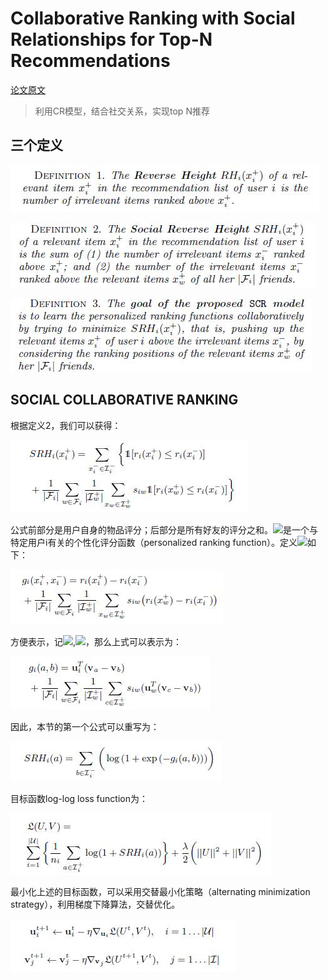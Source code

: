# Collaborative Ranking with Social Relationships for Top-N Recommendations

[论文原文](https://github.com/chenboability/RecommenderSystem-Paper/blob/master/Collaborative%20Ranking/paper/%5B2016%5D%20%5BSIGIR%20A%5D%20%5BCollaborative%20Ranking%20with%20Social%20Relationships%20for%20Top-N%20Recommendations%5D.pdf)

> 利用CR模型，结合社交关系，实现top N推荐

## 三个定义

![](res/definition1.jpg)

![](res/definition2.jpg)

![](res/definition3.jpg)

## SOCIAL COLLABORATIVE RANKING

根据定义2，我们可以获得：

![](res/1.jpg)

公式前部分是用户自身的物品评分；后部分是所有好友的评分之和。![](http://latex.codecogs.com/gif.latex?\{r_{i}\(x\)})是一个与特定用户i有关的个性化评分函数（personalized ranking function）。定义![](http://latex.codecogs.com/gif.latex?\{g_{i}})如下：

![](res/2.jpg)

方便表示，记![](http://latex.codecogs.com/gif.latex?\{a=x_{i}^{+}}),![](http://latex.codecogs.com/gif.latex?\{b=x_{i}^{-}})，那么上式可以表示为：

![](res/6.jpg)

因此，本节的第一个公式可以重写为：

![](res/7.jpg)

目标函数log-log loss function为：

![](res/8.jpg)

最小化上述的目标函数，可以采用交替最小化策略（alternating minimization strategy），利用梯度下降算法，交替优化。

![](res/9.jpg)